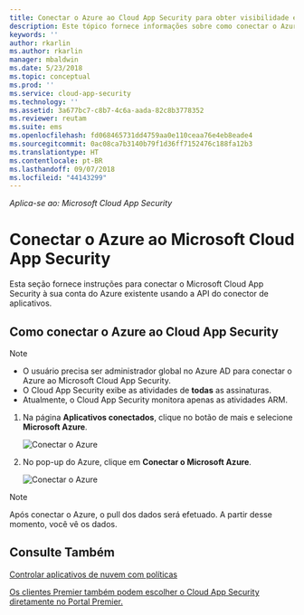 ```yaml
---
title: Conectar o Azure ao Cloud App Security para obter visibilidade e controle de uso | Microsoft Docs
description: Este tópico fornece informações sobre como conectar o Azure ao Cloud App Security usando o conector de API.
keywords: ''
author: rkarlin
ms.author: rkarlin
manager: mbaldwin
ms.date: 5/23/2018
ms.topic: conceptual
ms.prod: ''
ms.service: cloud-app-security
ms.technology: ''
ms.assetid: 3a677bc7-c8b7-4c6a-aada-82c8b3778352
ms.reviewer: reutam
ms.suite: ems
ms.openlocfilehash: fd068465731dd4759aa0e110ceaa76e4eb8eade4
ms.sourcegitcommit: 0ac08ca7b3140b79f1d36ff7152476c188fa12b3
ms.translationtype: HT
ms.contentlocale: pt-BR
ms.lasthandoff: 09/07/2018
ms.locfileid: "44143299"
---
```

*Aplica-se ao: Microsoft Cloud App Security*


# <a name="connect-azure-to-microsoft-cloud-app-security"></a>Conectar o Azure ao Microsoft Cloud App Security

Esta seção fornece instruções para conectar o Microsoft Cloud App Security à sua conta do Azure existente usando a API do conector de aplicativos.  
  
## <a name="how-to-connect-azure-to-cloud-app-security"></a>Como conectar o Azure ao Cloud App Security  
  
> [!NOTE]
> - O usuário precisa ser administrador global no Azure AD para conectar o Azure ao Microsoft Cloud App Security. 
> - O Cloud App Security exibe as atividades de **todas** as assinaturas.
>-  Atualmente, o Cloud App Security monitora apenas as atividades ARM. 
 
1.  Na página **Aplicativos conectados**, clique no botão de mais e selecione **Microsoft Azure**.  
  
     ![Conectar o Azure](./media/connect-azure-menu.png) 

2.  No pop-up do Azure, clique em **Conectar o Microsoft Azure**.

      ![Conectar o Azure](./media/connect-azure.png) 
 
> [!NOTE] 
> Após conectar o Azure, o pull dos dados será efetuado. A partir desse momento, você vê os dados.


## <a name="see-also"></a>Consulte Também  
[Controlar aplicativos de nuvem com políticas](control-cloud-apps-with-policies.md)   

[Os clientes Premier também podem escolher o Cloud App Security diretamente no Portal Premier.](https://premier.microsoft.com/)  
  
  